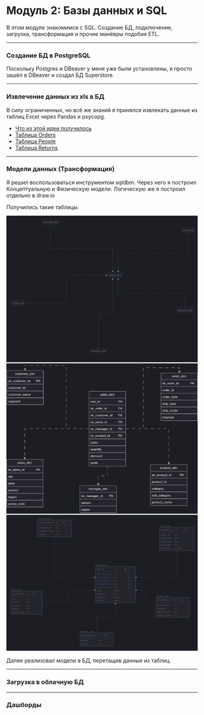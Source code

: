 # Модуль 2: Базы данных и SQL


В этом модуле знакомимся с SQL. Создание БД, подключение, загрузка, трансформация и прочие манёвры подобия ETL.

---

### Создание БД в PostgreSQL

Поскольку Postgres и DBeaver у меня уже были установлены, я просто зашёл в DBeaver и создал БД Superstore.

---

### Извлечение данных из xls в БД

В силу ограниченных, но всё же знаний я принялся извлекать данные из таблиц Excel через Pandas и psycopg.


- [Что из этой идеи получилось](https://github.com/siochy/data-learn/blob/main/DE-101/Module2/xls_to_sql.py)
- [Таблица Orders](https://github.com/siochy/data-learn/blob/main/DE-101/Module2/orders.sql)
- [Таблица People](https://github.com/siochy/data-learn/blob/main/DE-101/Module2/people.sql)
- [Таблица Returns](https://github.com/siochy/data-learn/blob/main/DE-101/Module2/returns.sql)

---

### Модели данных (Трансформация)

Я решил воспользоваться инструментом sqldbm. Через него я построил Концептуальную и Физическую модели. Логическую же я построил отдельно в draw.io


Получились такие таблицы.

<img src='https://raw.githubusercontent.com/siochy/data-learn/refs/heads/main/DE-101/Module2/conceptual.png' alt='Концептуальная'>

<img src='https://raw.githubusercontent.com/siochy/data-learn/refs/heads/main/DE-101/Module2/logical.png' alt='Логическая'>

<img src='https://raw.githubusercontent.com/siochy/data-learn/refs/heads/main/DE-101/Module2/physical.png' alt='Физическая'>


Далее реализовал модели в БД, перетащив данные из таблиц.

---

### Загрузка в облачную БД


---

### Дашборды

